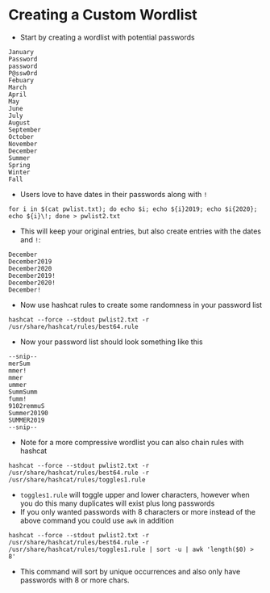 # Creating a Custom Wordlist

* Start by creating a wordlist with potential passwords&#x20;

```
January
Password
password
P@ssw0rd
Febuary
March
April
May
June
July
August
September
October
November
December
Summer
Spring
Winter
Fall
```

* Users love to have dates in their passwords along with `!`

```
for i in $(cat pwlist.txt); do echo $i; echo ${i}2019; echo $i{2020}; echo ${i}\!; done > pwlist2.txt
```

* This will keep your original entries, but also create entries with the dates and `!`:

```
December
December2019
December2020
December2019!
December2020!
December!
```

* Now use hashcat rules to create some randomness in your password list

```
hashcat --force --stdout pwlist2.txt -r /usr/share/hashcat/rules/best64.rule
```

* Now your password list should look something like this

```
--snip--
merSum
mmer!
mmer
ummer
SummSumm
fumm!
9102remmuS
Summer20190
SUMMER2019
--snip--
```

* Note for a more compressive wordlist you can also chain rules with hashcat&#x20;

```
hashcat --force --stdout pwlist2.txt -r /usr/share/hashcat/rules/best64.rule -r /usr/share/hashcat/rules/toggles1.rule
```

* `toggles1.rule` will toggle upper and lower characters, however when you do this many duplicates will exist plus long passwords
* If you only wanted passwords with 8 characters or more instead of the above command you could use `awk` in addition&#x20;

```
hashcat --force --stdout pwlist2.txt -r /usr/share/hashcat/rules/best64.rule -r /usr/share/hashcat/rules/toggles1.rule | sort -u | awk 'length($0) > 8'
```

* This command will sort by unique occurrences and also only have passwords with 8 or more chars.
